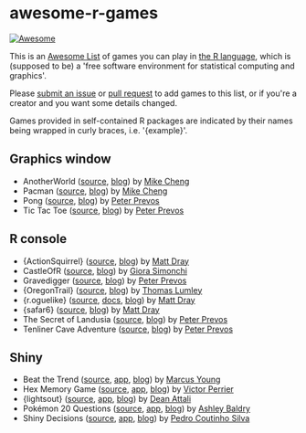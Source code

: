 
# awesome-r-games

<!-- badges: start -->
[![Awesome](https://awesome.re/badge.svg)](https://awesome.re)
<!-- badges: end -->

This is an [Awesome List](https://github.com/sindresorhus/awesome/blob/main/awesome.md) of games you can play in [the R language](https://www.r-project.org/), which is (supposed to be) a 'free software environment for statistical computing and graphics'.

Please [submit an issue](https://github.com/matt-dray/awesome-r-games/issues) or [pull request](https://github.com/matt-dray/awesome-r-games/pulls) to add games to this list, or if you're a creator and you want some details changed.

Games provided in self-contained R packages are indicated by their names being wrapped in curly braces, i.e. '{example}'.

## Graphics window

* AnotherWorld ([source](https://github.com/coolbutuseless/anotherworld), [blog](https://coolbutuseless.github.io/2022/07/29/anotherworld-game-written-playable-in-r-with-nara-and-eventloop/)) by [Mike Cheng](https://coolbutuseless.github.io/)
* Pacman ([source](https://github.com/coolbutuseless/pacman), [blog](https://coolbutuseless.github.io/2022/07/26/pacman-game-written-in-r-with-nara-and-eventloop/)) by [Mike Cheng](https://coolbutuseless.github.io/)
* Pong ([source](https://github.com/pprevos/RGames/blob/master/pong.R), [blog](https://lucidmanager.org/data-science/pong/)) by [Peter Prevos](https://lucidmanager.org/)
* Tic Tac Toe ([source](https://github.com/pprevos/RGames/tree/master/tic-tac-toe), [blog](https://lucidmanager.org/data-science/tic-tac-toe-war-games/)) by [Peter Prevos](https://lucidmanager.org/)

## R console

* {ActionSquirrel} ([source](https://github.com/matt-dray/ActionSquirrel), [blog](https://www.rostrum.blog/2021/10/03/squirrel/)) by [Matt Dray](https://www.matt-dray.com/)
* CastleOfR ([source](https://github.com/gsimchoni/CastleOfR), [blog](http://giorasimchoni.com/2017/09/10/2017-09-10-you-re-in-a-room-the-castleofr-package/)) by [Giora Simonchi](https://www.giorasimchoni.com)
* Gravedigger ([source](https://github.com/pprevos/RGames/blob/master/gravedigger.R), [blog](https://lucidmanager.org/data-science/creepy-computer-games-in-r/)) by [Peter Prevos](https://lucidmanager.org/)
* {OregonTrail} ([source](https://github.com/tslumley/OregonTrail), [blog](https://notstatschat.rbind.io/2020/10/30/you-will-probably-not-be-eaten-by-a-grue/)) by [Thomas Lumley](https://notstatschat.rbind.io/)
* {r.oguelike} ([source](https://github.com/matt-dray/r.oguelike), [docs](https://matt-dray.github.io/r.oguelike/), [blog](https://www.rostrum.blog/2022/04/25/r.oguelike-dev/)) by [Matt Dray](https://www.matt-dray.com/)
* {safar6} ([source](https://github.com/matt-dray/safar6), [blog](https://www.rostrum.blog/2021/01/04/safar6/)) by [Matt Dray](https://www.matt-dray.com/)
* The Secret of Landusia ([source](https://github.com/pprevos/RGames/tree/master/adventure), [blog](https://lucidmanager.org/data-science/text-adventure//)) by [Peter Prevos](https://lucidmanager.org/)
* Tenliner Cave Adventure ([source](https://github.com/pprevos/RGames/tree/master/adventure), [blog](https://lucidmanager.org/data-science/tenliner-cave-adventure/)) by [Peter Prevos](https://lucidmanager.org/)

## Shiny

* Beat the Trend ([source](https://github.com/marcusyoung/beat_the_trend), [app](https://marcus.shinyapps.io/bus_simulator/), [blog](https://community.rstudio.com/t/shiny-contest-submission-educational-bus-company-simulator-game-to-teach-about-elasticities/24067)) by [Marcus Young](www.marcusyoung.co.uk)
* Hex Memory Game ([source](https://github.com/dreamRs/memory-hex), [app](https://dreamrs.shinyapps.io/memory-hex/), [blog](https://community.rstudio.com/t/shiny-contest-submission-hex-memory-game/25336)) by [Victor Perrier](https://twitter.com/_pvictorr)
* {lightsout} ([source](https://github.com/daattali/lightsout/tree/master/inst/shiny), [app](https://daattali.com/shiny/lightsout/), [blog](https://deanattali.com/blog/shiny-game-lightsout/)) by [Dean Attali](https://deanattali.com/)
* Pokémon 20 Questions ([source](https://www.github.com/ashbaldry/Pokemon_20Q), [app](https://ashbaldry.shinyapps.io/Pokemon_20Q/), [blog](https://community.rstudio.com/t/shiny-contest-submission-pokemon-20-question-game/25726)) by [Ashley Baldry](https://ashbaldry.github.io/)
* Shiny Decisions ([source](https://github.com/pedrocoutinhosilva/shiny.decisions), [app](https://sparktuga.shinyapps.io/ShinyDecisions/), [blog](https://appsilon.com/is-it-possible-to-build-a-video-game-in-r-shiny/)) by [Pedro Coutinho Silva](https://www.pedrocsilva.com/)
